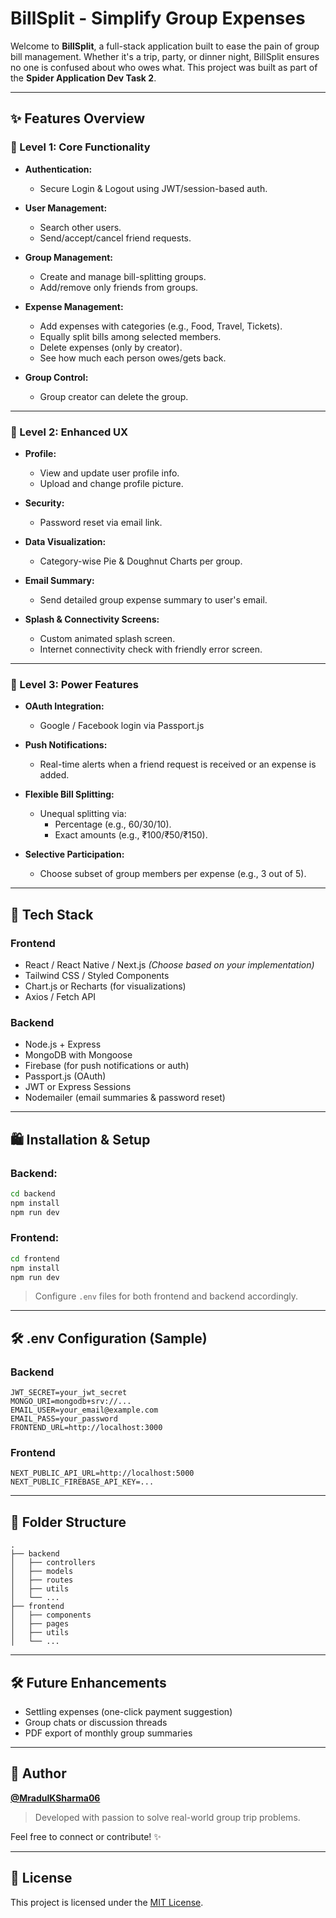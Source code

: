 # BillSplit - Simplify Group Expenses

Welcome to **BillSplit**, a full-stack application built to ease the pain of group bill management. Whether it's a trip, party, or dinner night, BillSplit ensures no one is confused about who owes what. This project was built as part of the **Spider Application Dev Task 2**.

---

## ✨ Features Overview

### 🔐 Level 1: Core Functionality

- **Authentication:**
  - Secure Login & Logout using JWT/session-based auth.

- **User Management:**
  - Search other users.
  - Send/accept/cancel friend requests.

- **Group Management:**
  - Create and manage bill-splitting groups.
  - Add/remove only friends from groups.

- **Expense Management:**
  - Add expenses with categories (e.g., Food, Travel, Tickets).
  - Equally split bills among selected members.
  - Delete expenses (only by creator).
  - See how much each person owes/gets back.

- **Group Control:**
  - Group creator can delete the group.

---

### 🔄 Level 2: Enhanced UX

- **Profile:**
  - View and update user profile info.
  - Upload and change profile picture.

- **Security:**
  - Password reset via email link.

- **Data Visualization:**
  - Category-wise Pie & Doughnut Charts per group.

- **Email Summary:**
  - Send detailed group expense summary to user's email.

- **Splash & Connectivity Screens:**
  - Custom animated splash screen.
  - Internet connectivity check with friendly error screen.

---

### 🌟 Level 3: Power Features

- **OAuth Integration:**
  - Google / Facebook login via Passport.js

- **Push Notifications:**
  - Real-time alerts when a friend request is received or an expense is added.

- **Flexible Bill Splitting:**
  - Unequal splitting via:
    - Percentage (e.g., 60/30/10).
    - Exact amounts (e.g., ₹100/₹50/₹150).

- **Selective Participation:**
  - Choose subset of group members per expense (e.g., 3 out of 5).

---

## 📅 Tech Stack

### Frontend
- React / React Native / Next.js *(Choose based on your implementation)*
- Tailwind CSS / Styled Components
- Chart.js or Recharts (for visualizations)
- Axios / Fetch API

### Backend
- Node.js + Express
- MongoDB with Mongoose
- Firebase (for push notifications or auth)
- Passport.js (OAuth)
- JWT or Express Sessions
- Nodemailer (email summaries & password reset)

---

## 🛍️ Installation & Setup

### Backend:
```bash
cd backend
npm install
npm run dev
```

### Frontend:
```bash
cd frontend
npm install
npm run dev
```

> Configure `.env` files for both frontend and backend accordingly.

---

## 🛠️ .env Configuration (Sample)

### Backend
```env
JWT_SECRET=your_jwt_secret
MONGO_URI=mongodb+srv://...
EMAIL_USER=your_email@example.com
EMAIL_PASS=your_password
FRONTEND_URL=http://localhost:3000
```

### Frontend
```env
NEXT_PUBLIC_API_URL=http://localhost:5000
NEXT_PUBLIC_FIREBASE_API_KEY=...
```

---

## 📍 Folder Structure

```
.
├── backend
│   ├── controllers
│   ├── models
│   ├── routes
│   ├── utils
│   └── ...
├── frontend
│   ├── components
│   ├── pages
│   ├── utils
│   └── ...
```

---

## 🛠️ Future Enhancements
- Settling expenses (one-click payment suggestion)
- Group chats or discussion threads
- PDF export of monthly group summaries

---

## 👥 Author

**[@MradulKSharma06](https://github.com/MradulKSharma06)**

> Developed with passion to solve real-world group trip problems.

Feel free to connect or contribute! ✨

---

## 📁 License

This project is licensed under the [MIT License](LICENSE).
